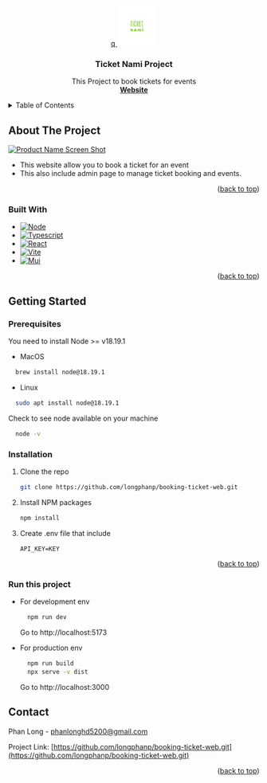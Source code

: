 <!-- PROJECT LOGO -->
<br />
<div align="center">
  <a href="https://github.com/othneildrew/Best-README-Template">
    q
<img src="src/assets/project-name.svg" alt="Logo" width="80" height="80">
  </a>

  <h3 align="center">Ticket Nami Project</h3>

  <p align="center">
    This Project to book tickets for events
    <br />
    <a href="https://ticket.longphanp.com"><strong>Website</strong></a>
  </p>
</div>

<!-- TABLE OF CONTENTS -->
<details>
  <summary>Table of Contents</summary>
  <ol>
    <li>
      <a href="#about-the-project">About The Project</a>
      <ul>
        <li><a href="#built-with">Built With</a></li>
      </ul>
    </li>
    <li>
      <a href="#getting-started">Getting Started</a>
      <ul>
        <li><a href="#prerequisites">Prerequisites</a></li>
        <li><a href="#installation">Installation</a></li>
      </ul>
    </li>
    <li><a href="#usage">Usage</a></li>
    <li><a href="#roadmap">Roadmap</a></li>
    <li><a href="#contributing">Contributing</a></li>
    <li><a href="#license">License</a></li>
    <li><a href="#contact">Contact</a></li>
    <li><a href="#acknowledgments">Acknowledgments</a></li>
  </ol>
</details>

<!-- ABOUT THE PROJECT -->

## About The Project

[![Product Name Screen Shot][product-screenshot]](https://example.com)

- This website allow you to book a ticket for an event
- This also include admin page to manage ticket booking and events.

<p align="right">(<a href="#readme-top">back to top</a>)</p>

### Built With

- [![Node][Node]][Node-url]
- [![Typescript][Typescript]][Typescript-url]
- [![React][React.js]][React-url]
- [![Vite][Vite]][Vite-url]
- [![Mui][Mui]][Mui-url]

<p align="right">(<a href="#readme-top">back to top</a>)</p>

<!-- GETTING STARTED -->

## Getting Started

### Prerequisites

You need to install Node >= v18.19.1

- MacOS

```bash
  brew install node@18.19.1
```

- Linux

```bash
  sudo apt install node@18.19.1
```

Check to see node available on your machine

```bash
  node -v
```

### Installation

1. Clone the repo
   ```sh
   git clone https://github.com/longphanp/booking-ticket-web.git
   ```
2. Install NPM packages
   ```sh
   npm install
   ```
3. Create .env file that include
   ```
   API_KEY=KEY
   ```

<p align="right">(<a href="#readme-top">back to top</a>)</p>

<!-- USAGE EXAMPLES -->

### Run this project

- For development env

  ```bash
    npm run dev
  ```

  Go to http://localhost:5173

- For production env

  ```bash
    npm run build
    npx serve -v dist
  ```

  Go to http://localhost:3000

## Contact

Phan Long - phanlonghd5200@gmail.com

Project Link: [https://github.com/longphanp/booking-ticket-web.git](https://github.com/longphanp/booking-ticket-web.git)

<p align="right">(<a href="#readme-top">back to top</a>)</p>

<!-- MARKDOWN LINKS & IMAGES -->
<!-- https://www.markdownguide.org/basic-syntax/#reference-style-links -->

[product-screenshot]: images/screenshot.png
[React.js]: https://img.shields.io/badge/React-20232A?style=for-the-badge&logo=react&logoColor=61DAFB
[React-url]: https://reactjs.org/
[Vite]: https://img.shields.io/badge/vite-%23646CFF.svg?style=for-the-badge&logo=vite&logoColor=white
[Vite-url]: https://vitejs.dev/
[Mui]: https://img.shields.io/badge/MUI-%230081CB.svg?style=for-the-badge&logo=mui&logoColor=white
[Mui-url]: https://mui.com/
[Node]: https://img.shields.io/badge/node.js-6DA55F?style=for-the-badge&logo=node.js&logoColor=white
[Node-url]: https://nodejs.org/en
[Typescript]: https://img.shields.io/badge/typescript-%23007ACC.svg?style=for-the-badge&logo=typescript&logoColor=white
[Typescript-url]: https://www.typescriptlang.org/
